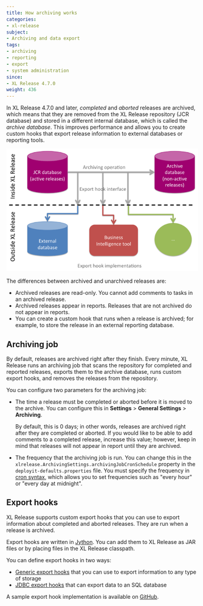 ```yaml
---
title: How archiving works
categories:
- xl-release
subject:
- Archiving and data export
tags:
- archiving
- reporting
- export
- system administration
since:
- XL Release 4.7.0
weight: 436
---
```


In XL Release 4.7.0 and later, *completed* and *aborted* releases are archived, which means that they are removed from the XL Release repository (JCR database) and stored in a different internal database, which is called the *archive database*. This improves performance and allows you to create custom hooks that export release information to external databases or reporting tools.

![How archiving works](../images/diagram-databases-export-hooks.png)

The differences between archived and unarchived releases are:

* Archived releases are read-only. You cannot add comments to tasks in an archived release.
* Archived releases appear in reports. Releases that are not archived do not appear in reports.
* You can create a custom hook that runs when a release is archived; for example, to store the release in an external reporting database.

## Archiving job

By default, releases are archived right after they finish. Every minute, XL Release runs an archiving job that scans the repository for completed and reported releases, exports them to the archive database, runs custom export hooks, and removes the releases from the repository.

You can configure two parameters for the archiving job:

* The time a release must be completed or aborted before it is moved to the archive. You can configure this in **Settings** > **General Settings** > **Archiving**.

    By default, this is 0 days; in other words, releases are archived right after they are completed or aborted. If you would like to be able to add comments to a completed release, increase this value; however, keep in mind that releases will not appear in report until they are archived.

* The frequency that the archiving job is run. You can change this in the `xlrelease.ArchivingSettings.archivingJobCronSchedule` property in the `deployit-defaults.properties` file. You must specify the frequency in [cron syntax](http://www.cronmaker.com), which allows you to set frequencies such as "every hour" or "every day at midnight".

## Export hooks

XL Release supports custom export hooks that you can use to export information about completed and aborted releases. They are run when a release is archived.

Export hooks are written in [Jython](http://www.jython.org/). You can add them to XL Release as JAR files or by placing files in the XL Release classpath.

You can define export hooks in two ways:

* [Generic export hooks](/xl-release/how-to/create-an-export-hook.html) that you can use to export information to any type of storage
* [JDBC export hooks](/xl-release/how-to/create-a-jdbc-export-hook.html) that can export data to an SQL database

A sample export hook implementation is available on [GitHub](https://github.com/xebialabs/xl-release-samples/tree/master/elastic-search-export-hook).
